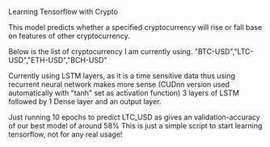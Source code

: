 Learning Tensorflow with Crypto

This model predicts whether a specified cryptocurrency will rise or fall base on features of other cryptocurrency.

Below is the list of cryptocurrency I am currently using.
"BTC-USD","LTC-USD","ETH-USD","BCH-USD"

Currently using LSTM layers, as it is a time sensitive data thus using recurrent neural network makes more sense
(CUDnn version used automatically with "tanh" set as activation function)
3 layers of LSTM followed by 1 Dense layer and an output layer.

Just running 10 epochs to predict LTC_USD as gives an validation-accuracy of our best model of around 58%
This is just a simple script to start learning tensorflow, not for any real usage!

